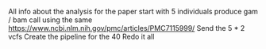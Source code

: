 All info about the analysis for the paper
start with 5 individuals
produce gam / bam 
call using the same https://www.ncbi.nlm.nih.gov/pmc/articles/PMC7115999/
Send the 5 * 2 vcfs
Create the pipeline for the 40
Redo it all
